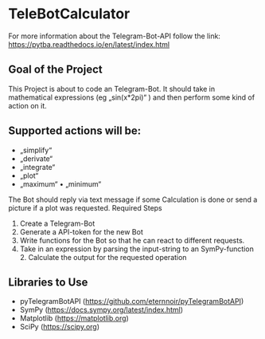 # TeleBotCalculator

For more information about the Telegram-Bot-API follow the link:
  https://pytba.readthedocs.io/en/latest/index.html



## Goal of the Project

This Project is about to code an Telegram-Bot. It should take in mathematical expressions (eg „sin(x*2pi)“ ) and then perform some kind of action on it.

## Supported actions will be: 
- „simplify“
- „derivate“
- „integrate“
- „plot“
- „maximum“ • „minimum“

The Bot should reply via text message if some Calculation is done or send a picture if a plot was requested.
Required Steps
1. Create a Telegram-Bot
2. Generate a API-token for the new Bot
3. Write functions for the Bot so that he can react to different requests.
4. Take in an expression by parsing the input-string to an SymPy-function 2. Calculate the output for the requested operation

## Libraries to Use

- pyTelegramBotAPI (https://github.com/eternnoir/pyTelegramBotAPI) 
- SymPy (https://docs.sympy.org/latest/index.html)
- Matplotlib (https://matplotlib.org)
- SciPy (https://scipy.org)
